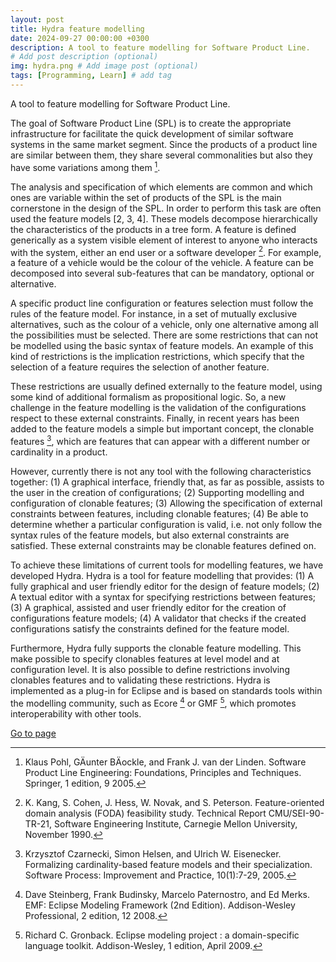 ```yaml
---
layout: post
title: Hydra feature modelling
date: 2024-09-27 00:00:00 +0300
description: A tool to feature modelling for Software Product Line.
# Add post description (optional)
img: hydra.png # Add image post (optional)
tags: [Programming, Learn] # add tag
---
```

A tool to feature modelling for Software Product Line.

The goal of Software Product Line (SPL) is to create the appropriate infrastructure for facilitate the quick development of similar software systems in the same market segment. Since the products of a product line are similar between them, they share several commonalities but also they have some variations among them [^1].

The analysis and specification of which elements are common and which ones are variable within the set of products of the SPL is the main cornerstone in the design of the SPL. In order to perform this task are often used the feature models [2, 3, 4]. These models decompose hierarchically the characteristics of the products in a tree form. A feature is defined generically as a system visible element of interest to anyone who interacts with the system, either an end user or a software developer [^2]. For example, a feature of a vehicle would be the colour of the vehicle. A feature can be decomposed into several sub-features that can be mandatory, optional or alternative.

A specific product line configuration or features selection must follow the rules of the feature model. For instance, in a set of mutually exclusive alternatives, such as the colour of a vehicle, only one alternative among all the possibilities must be selected. There are some restrictions that can not be modelled using the basic syntax of feature models. An example of this kind of restrictions is the implication restrictions, which specify that the selection of a feature requires the selection of another feature.

These restrictions are usually defined externally to the feature model, using some kind of additional formalism as propositional logic. So, a new challenge in the feature modelling is the validation of the configurations respect to these external constraints. Finally, in recent years has been added to the feature models a simple but important concept, the clonable features [^4], which are features that can appear with a different number or cardinality in a product.

However, currently there is not any tool with the following characteristics together: (1) A graphical interface, friendly that, as far as possible, assists to the user in the creation of configurations; (2) Supporting modelling and configuration of clonable features; (3) Allowing the specification of external constraints between features, including clonable features; (4) Be able to determine whether a particular configuration is valid, i.e. not only follow the syntax rules of the feature models, but also external constraints are satisfied. These external constraints may be clonable features defined on.

To achieve these limitations of current tools for modelling features, we have developed Hydra. Hydra is a tool for feature modelling that provides: (1) A fully graphical and user friendly editor for the design of feature models; (2) A textual editor with a syntax for specifying restrictions between features; (3) A graphical, assisted and user friendly editor for the creation of configurations feature models; (4) A validator that checks if the created configurations satisfy the constraints defined for the feature model.

Furthermore, Hydra fully supports the clonable feature modelling. This make possible to specify clonables features at level model and at configuration level. It is also possible to define restrictions involving clonables features and to validating these restrictions. Hydra is implemented as a plug-in for Eclipse and is based on standards tools within the modelling community, such as Ecore [^5] or GMF [^6], which promotes interoperability with other tools.

[Go to page](https://caosd.lcc.uma.es/hyndra/)

[^1]: Klaus Pohl, GÄunter BÄockle, and Frank J. van der Linden. Software Product Line Engineering: Foundations, Principles and Techniques. Springer, 1 edition, 9 2005.

[^2]: K. Kang, S. Cohen, J. Hess, W. Novak, and S. Peterson. Feature-oriented domain analysis (FODA) feasibility study. Technical Report CMU/SEI-90-TR-21, Software Engineering Institute, Carnegie Mellon University, November 1990.

[^3]: Danilo Beuche, Holger Papajewski, and Wolfgang Schroeder-Preikschat. Variability management with feature models. In Software Variability Management Workshop, pages 72-83, February 2003.

[^4]: Krzysztof Czarnecki, Simon Helsen, and Ulrich W. Eisenecker. Formalizing cardinality-based feature models and their specialization. Software Process: Improvement and Practice, 10(1):7-29, 2005.

[^5]: Dave Steinberg, Frank Budinsky, Marcelo Paternostro, and Ed Merks. EMF: Eclipse Modeling Framework (2nd Edition). Addison-Wesley Professional, 2 edition, 12 2008.

[^6]: Richard C. Gronback. Eclipse modeling project : a domain-specific language toolkit. Addison-Wesley, 1 edition, April 2009.